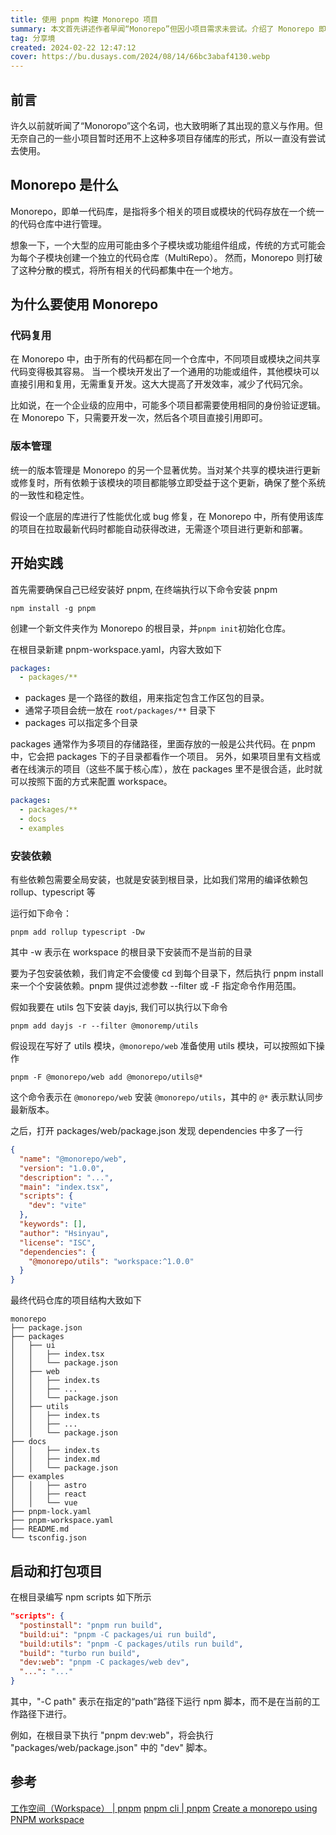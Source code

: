 ```yaml
---
title: 使用 pnpm 构建 Monorepo 项目
summary: 本文首先讲述作者早闻“Monorepo”但因小项目需求未尝试。介绍了 Monorepo 即单一代码库，将多个相关项目或模块代码统一存放管理，打破传统分散模式。阐述使用 Monorepo 可实现代码复用和统一版本管理的优势。接着详细介绍使用 pnpm 构建 Monorepo 项目的实践步骤，包括安装、配置、安装依赖、模块使用、项目结构等。
tag: 分享境
created: 2024-02-22 12:47:12
cover: https://bu.dusays.com/2024/08/14/66bc3abaf4130.webp
---
```


## 前言

许久以前就听闻了“Monoropo”这个名词，也大致明晰了其出现的意义与作用。但无奈自己的一些小项目暂时还用不上这种多项目存储库的形式，所以一直没有尝试去使用。

## Monorepo 是什么

Monorepo，即单一代码库，是指将多个相关的项目或模块的代码存放在一个统一的代码仓库中进行管理。

想象一下，一个大型的应用可能由多个子模块或功能组件组成，传统的方式可能会为每个子模块创建一个独立的代码仓库（MultiRepo）。
然而，Monorepo 则打破了这种分散的模式，将所有相关的代码都集中在一个地方。

## 为什么要使用 Monorepo

### 代码复用

在 Monorepo 中，由于所有的代码都在同一个仓库中，不同项目或模块之间共享代码变得极其容易。
当一个模块开发出了一个通用的功能或组件，其他模块可以直接引用和复用，无需重复开发。这大大提高了开发效率，减少了代码冗余。

比如说，在一个企业级的应用中，可能多个项目都需要使用相同的身份验证逻辑。在 Monorepo 下，只需要开发一次，然后各个项目直接引用即可。

### 版本管理

统一的版本管理是 Monorepo 的另一个显著优势。当对某个共享的模块进行更新或修复时，所有依赖于该模块的项目都能够立即受益于这个更新，确保了整个系统的一致性和稳定性。

假设一个底层的库进行了性能优化或 bug 修复，在 Monorepo 中，所有使用该库的项目在拉取最新代码时都能自动获得改进，无需逐个项目进行更新和部署。

## 开始实践

首先需要确保自己已经安装好 pnpm, 在终端执行以下命令安装 pnpm

```shell
npm install -g pnpm
```

创建一个新文件夹作为 Monorepo 的根目录，并`pnpm init`初始化仓库。

在根目录新建 pnpm-workspace.yaml，内容大致如下

```yaml
packages:
  - packages/**
```

- packages 是一个路径的数组，用来指定包含工作区包的目录。
- 通常子项目会统一放在 `root/packages/**` 目录下
- packages 可以指定多个目录

packages 通常作为多项目的存储路径，里面存放的一般是公共代码。在 pnpm 中，它会把 packages 下的子目录都看作一个项目。
另外，如果项目里有文档或者在线演示的项目（这些不属于核心库），放在 packages 里不是很合适，此时就可以按照下面的方式来配置 workspace。

```yaml
packages:
  - packages/**
  - docs
  - examples
```

### 安装依赖

有些依赖包需要全局安装，也就是安装到根目录，比如我们常用的编译依赖包 rollup、typescript 等

运行如下命令：

```shell
pnpm add rollup typescript -Dw
```

其中 -w 表示在 workspace 的根目录下安装而不是当前的目录

要为子包安装依赖，我们肯定不会傻傻 cd 到每个目录下，然后执行 pnpm install 来一个个安装依赖。pnpm 提供过滤参数 --filter 或 -F 指定命令作用范围。

假如我要在 utils 包下安装 dayjs, 我们可以执行以下命令

```shell
pnpm add dayjs -r --filter @monoremp/utils
```

假设现在写好了 utils 模块，`@monorepo/web` 准备使用 utils 模块，可以按照如下操作

```shell
pnpm -F @monorepo/web add @monorepo/utils@*
```

这个命令表示在 `@monorepo/web` 安装 `@monorepo/utils`，其中的 `@*` 表示默认同步最新版本。

之后，打开 packages/web/package.json 发现 dependencies 中多了一行

```json
{
  "name": "@monorepo/web",
  "version": "1.0.0",
  "description": "...",
  "main": "index.tsx",
  "scripts": {
    "dev": "vite"
  },
  "keywords": [],
  "author": "Hsinyau",
  "license": "ISC",
  "dependencies": {
    "@monorepo/utils": "workspace:^1.0.0"
  }
}
```

最终代码仓库的项目结构大致如下

```shell
monorepo
├── package.json
├── packages
│   ├── ui
│   │   ├── index.tsx
│   │   └── package.json
│   ├── web
│   │   ├── index.ts
│   │   ├── ...
│   │   └── package.json
│   ├── utils
│   │   ├── index.ts
│   │   ├── ...
│   │   └── package.json
├── docs
│   │   ├── index.ts
│   │   ├── index.md
│   │   └── package.json
├── examples
│   │   ├── astro
│   │   ├── react
│   │   └── vue
├── pnpm-lock.yaml
├── pnpm-workspace.yaml
├── README.md
└── tsconfig.json
```

## 启动和打包项目

在根目录编写 npm scripts 如下所示

```json
"scripts": {
  "postinstall": "pnpm run build",
  "build:ui": "pnpm -C packages/ui run build",
  "build:utils": "pnpm -C packages/utils run build",
  "build": "turbo run build",
  "dev:web": "pnpm -C packages/web dev",
  "...": "..."
}
```

其中，"-C path" 表示在指定的“path”路径下运行 npm 脚本，而不是在当前的工作路径下进行。

例如，在根目录下执行 "pnpm dev:web"，将会执行 "packages/web/package.json" 中的 "dev" 脚本。

## 参考

[工作空间（Workspace） | pnpm](https://pnpm.io/zh/workspaces)
[pnpm cli | pnpm](https://pnpm.io/pnpm-cli#-c-path---dir-path)
[Create a monorepo using PNPM workspace](https://dev.to/vinomanick/create-a-monorepo-using-pnpm-workspace-1ebn)
